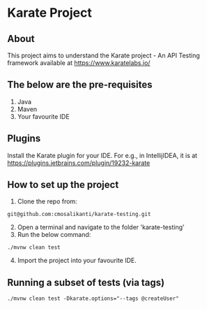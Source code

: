 # Karate Project

## About
This project aims to understand the Karate project - An API Testing framework available at https://www.karatelabs.io/

## The below are the pre-requisites
1. Java
2. Maven
3. Your favourite IDE

## Plugins
Install the Karate plugin for your IDE. For e.g., in IntellijIDEA, it is at https://plugins.jetbrains.com/plugin/19232-karate

## How to set up the project
1. Clone the repo from:
```
git@github.com:cmosalikanti/karate-testing.git
```
2. Open a terminal and navigate to the folder 'karate-testing'
3. Run the below command:
```
./mvnw clean test
```
4. Import the project into your favourite IDE.

## Running a subset of tests (via tags)
```
./mvnw clean test -Dkarate.options="--tags @createUser"

```